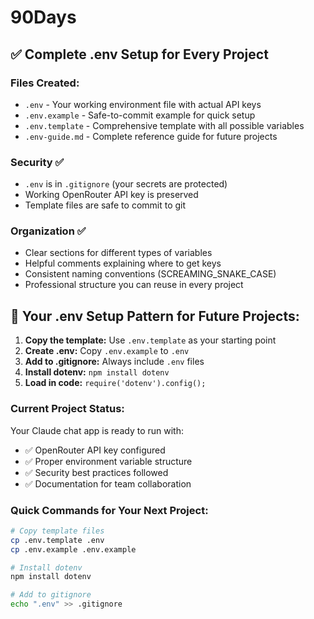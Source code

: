 # 90Days


## ✅ Complete .env Setup for Every Project

### Files Created:
- `.env` - Your working environment file with actual API keys
- `.env.example` - Safe-to-commit example for quick setup
- `.env.template` - Comprehensive template with all possible variables
- `.env-guide.md` - Complete reference guide for future projects

### Security ✅
- `.env` is in `.gitignore` (your secrets are protected)
- Working OpenRouter API key is preserved
- Template files are safe to commit to git

### Organization ✅
- Clear sections for different types of variables
- Helpful comments explaining where to get keys
- Consistent naming conventions (SCREAMING_SNAKE_CASE)
- Professional structure you can reuse in every project

## 🚀 Your .env Setup Pattern for Future Projects:

1. **Copy the template:** Use `.env.template` as your starting point
2. **Create .env:** Copy `.env.example` to `.env`
3. **Add to .gitignore:** Always include `.env` files
4. **Install dotenv:** `npm install dotenv`
5. **Load in code:** `require('dotenv').config();`

### Current Project Status:
Your Claude chat app is ready to run with:
- ✅ OpenRouter API key configured
- ✅ Proper environment variable structure
- ✅ Security best practices followed
- ✅ Documentation for team collaboration

### Quick Commands for Your Next Project:
```bash
# Copy template files
cp .env.template .env
cp .env.example .env.example

# Install dotenv
npm install dotenv

# Add to gitignore
echo ".env" >> .gitignore